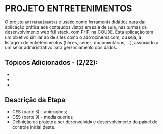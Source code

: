 # PROJETO ENTRETENIMENTOS
O projeto `entretenimentos` é usado como ferramenta didática para dar aplicação prática aos conteúdos vistos em sala de aula, nas turmas de desenvolvimento web full stack, com PHP, na COUDE. Esta aplicação tem um objetivo similar ao de sites como o adorocinema.com, ou seja, a listagem de entretenimentos (filmes, séries, documentários, ...), associado a um setor administrativo para gerenciamento dos dados.

## Tópicos Adicionados - (2/22):
* 
* 
* 

## Descrição da Etapa
* CSS (parte 8) - animações;
* CSS (parte 9) - media queries;
* Definição do projeto a ser desenvolvido e desenvolvimento do painel de controle inicial deste.
